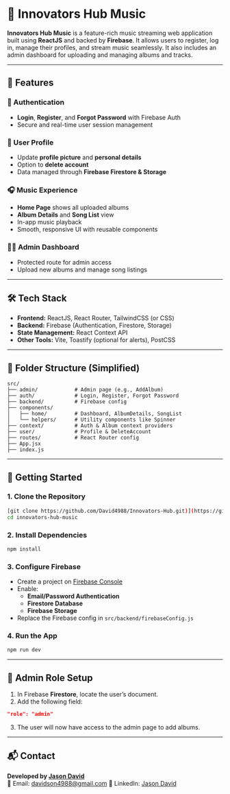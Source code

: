 
# 🎵 Innovators Hub Music

**Innovators Hub Music** is a feature-rich music streaming web application built using **ReactJS** and backed by **Firebase**. It allows users to register, log in, manage their profiles, and stream music seamlessly. It also includes an admin dashboard for uploading and managing albums and tracks.

---

## 🚀 Features

### 🔐 Authentication
- **Login**, **Register**, and **Forgot Password** with Firebase Auth
- Secure and real-time user session management

### 👤 User Profile
- Update **profile picture** and **personal details**
- Option to **delete account**
- Data managed through **Firebase Firestore & Storage**

### 🎧 Music Experience
- **Home Page** shows all uploaded albums
- **Album Details** and **Song List** view
- In-app music playback
- Smooth, responsive UI with reusable components

### 🧑‍💼 Admin Dashboard
- Protected route for admin access
- Upload new albums and manage song listings

---

## 🛠️ Tech Stack

- **Frontend:** ReactJS, React Router, TailwindCSS (or CSS)
- **Backend:** Firebase (Authentication, Firestore, Storage)
- **State Management:** React Context API
- **Other Tools:** Vite, Toastify (optional for alerts), PostCSS

---

## 📁 Folder Structure (Simplified)

```
src/
├── admin/            # Admin page (e.g., AddAlbum)
├── auth/             # Login, Register, Forgot Password
├── backend/          # Firebase config
├── components/       
│   ├── home/         # Dashboard, AlbumDetails, SongList
│   └── helpers/      # Utility components like Spinner
├── context/          # Auth & Album context providers
├── user/             # Profile & DeleteAccount
├── routes/           # React Router config
├── App.jsx
├── index.js
```

---

## 🔧 Getting Started

### 1. Clone the Repository

```bash
[git clone https://github.com/David4988/Innovators-Hub.git)](https://github.com/David4988/Innovators-Hub.git)
cd innovators-hub-music
```

### 2. Install Dependencies

```bash
npm install
```

### 3. Configure Firebase

- Create a project on [Firebase Console](https://console.firebase.google.com/)
- Enable:
  - **Email/Password Authentication**
  - **Firestore Database**
  - **Firebase Storage**
- Replace the Firebase config in `src/backend/firebaseConfig.js`

### 4. Run the App

```bash
npm run dev
```

---

## 🔐 Admin Role Setup

1. In Firebase **Firestore**, locate the user’s document.
2. Add the following field:

```json
"role": "admin"
```

3. The user will now have access to the admin page to add albums.

---

## 📬 Contact

**Developed by [Jason David](https://github.com/David4988)**  
📧 Email: davidson4988@gmail.com
🔗 LinkedIn: [Jason David](https://www.linkedin.com/in/david4988/)
